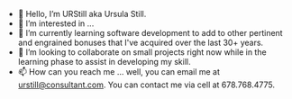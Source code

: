 - 👋 Hello, I’m URStill aka Ursula Still.
- 👀 I’m interested in ...
- 🌱 I’m currently learning software development to add to other pertinent and engrained bonuses that I've acquired over the last 30+ years.
- 💞️ I’m looking to collaborate on small projects right now while in the learning phase to assist in developing my skill.
- 📫 How can you reach me ... well, you can email me at urstill@consultant.com. You can contact me via cell at 678.768.4775.

<!---
URStill/URStill is a ✨ special ✨ repository because its `README.md` (this file) appears on your GitHub profile.
You can click the Preview link to take a look at your changes.
--->
